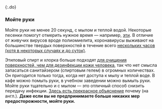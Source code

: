 {:.do}
### Мойте руки

Мойте руки не менее 20 секунд, с мылом и теплой водой. Некоторые песенки помогут отмерить нужное время — например, [эти](https://www.seattletimes.com/life/wellness/coronavirus-prevention-10-awesome-tunes-to-sing-while-you-wash-your-hands/?utm_medium=social&utm_campaign=owned_echobox_tw_m&utm_source=Twitter#Echobox=1583369786). В отличие от живучих вирусов вроде полиомиелита, коронавирусы выживают на большинстве твердых поверхностей в течение всего [нескольких часов (хотя в некоторых случаях и до суток)](https://www.journalofhospitalinfection.com/article/S0195-6701(20)30046-3/fulltext). 

Этиловый спирт и хлорка больше подходят [для очищения поверхностей, чем для дезинфекции кожи человека](https://www.journalofhospitalinfection.com/article/S0195-6701(20)30046-3/fulltext), так что нет смысла запасаться санитайзером (спиртовым гелем) в огромных количествах. Он пригодится только тогда, когда нет доступа к мылу и теплой воде. В кафе можно помыть руки, в учебном заведении можно вымыть руки. Мойте руки тщательно и с мылом — это отличный способ снизить передачу инфекции. [Здесь есть прекрасное объяснение](https://twitter.com/PalliThordarson/status/1236549305189597189) почему (на англ.).
**Даже если вы не предпринимаете больше никаких мер предосторожности, мойте руки.**
